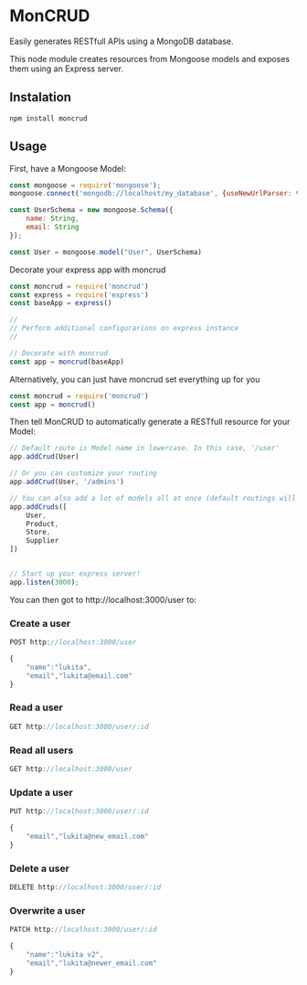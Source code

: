 # MonCRUD
Easily generates RESTfull APIs using a MongoDB database.

This node module creates resources from Mongoose models and exposes them using an Express server.


## Instalation

```shell
npm install moncrud
```

## Usage

First, have a Mongoose Model:

```javascript
const mongoose = require('mongoose');
mongoose.connect('mongodb://localhost/my_database', {useNewUrlParser: true});

const UserSchema = new mongoose.Schema({
    name: String,
    email: String
});

const User = mongoose.model("User", UserSchema)
```

Decorate your express app with moncrud

```javascript
const moncrud = require('moncrud')
const express = require('express')
const baseApp = express()

//
// Perform additional configurarions on express instance
//

// Decorate with moncrud
const app = moncrud(baseApp)
```

Alternatively, you can just have moncrud set everything up for you
```javascript
const moncrud = require('moncrud')
const app = moncrud() 
```

Then tell MonCRUD to automatically generate a RESTfull resource for your Model:

```javascript
// Default route is Model name in lowercase. In this case, '/user'
app.addCrud(User)

// Or you can customize your routing
app.addCrud(User, '/admins')

// You can also add a lot of models all at once (default routings will be applyed)
app.addCruds([
    User,
    Product,
    Store,
    Supplier
])


// Start up your express server!
app.listen(3000);

```


You can then got to http://localhost:3000/user to:

### Create a user
```javascript
POST http://localhost:3000/user

{
    "name":"lukita",
    "email","lukita@email.com"
}
```

### Read a user
```javascript
GET http://localhost:3000/user/:id
```

### Read all users
```javascript
GET http://localhost:3000/user
```

### Update a user
```javascript
PUT http://localhost:3000/user/:id

{
    "email","lukita@new_email.com"
}
```

### Delete a user
```javascript
DELETE http://localhost:3000/user/:id
```

### Overwrite a user
```javascript
PATCH http://localhost:3000/user/:id

{
    "name":"lukita v2",
    "email","lukita@newer_email.com"
}
```
